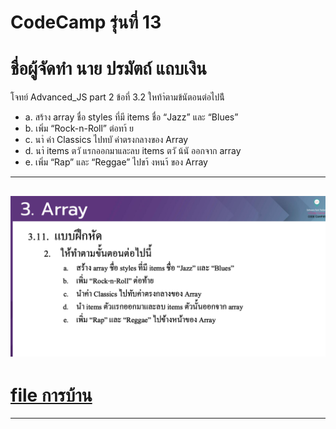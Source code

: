 # CodeCamp รุ่นที่ 13

# **ชื่อผู้จัดทำ นาย ปรมัตถ์ แถบเงิน**

โจทย์ Advanced_JS part 2 ข้อที่ 3.2
ใหท้าํตามข้นัตอนต่อไปน้ี
- a. สร้าง array ชื่อ styles ที่มี items ชื่อ “Jazz” และ “Blues”
- b. เพิ่ม “Rock-n-Roll” ต่อทา้ ย
- c. นาํ ค่า Classics ไปทบั ค่าตรงกลางของ Array
- d. นาํ items ตวั แรกออกมาและลบ items ตวั น้นั ออกจาก array
- e. เพิ่ม “Rap” และ “Reggae” ไปขา้ งหนา้ ของ Array
---
![picpra gob](pic3.2.png)
---
# [file การบ้าน](advancedJS32.js)
---